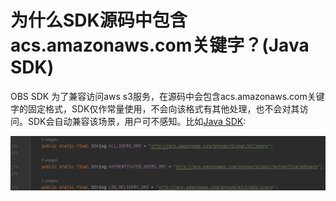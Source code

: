 # 为什么SDK源码中包含acs.amazonaws.com关键字？\(Java SDK\)<a name="obs_21_2123"></a>

OBS SDK 为了兼容访问aws s3服务，在源码中会包含acs.amazonaws.com关键字的固定格式，SDK仅作常量使用，不会向该格式有其他处理，也不会对其访问。SDK会自动兼容该场景，用户可不感知。比如[Java SDK](https://github.com/huaweicloud/huaweicloud-sdk-java-obs/blob/1b8a70d9b0481b154fa8acf726befce631e4ac42/app/src/main/java/com/obs/services/internal/Constants.java#L172C2-L172C2):

![](figures/zh-cn_image_0000001689910389.png)

